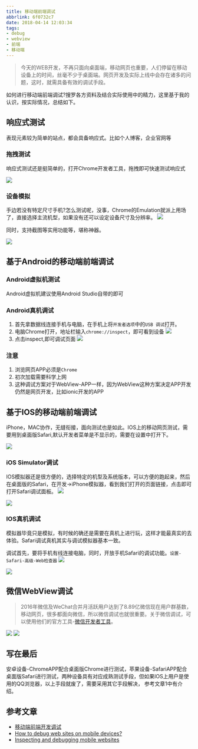 ```yaml
---
title: 移动端前端调试
abbrlink: 6f0732c7
date: 2018-04-14 12:03:34
tags:
- debug
- webview
- 前端
- 移动端
---
```

> 今天的WEB开发，不再只面向桌面端，移动网页也重要，人们停留在移动设备上的时间，丝毫不少于桌面端。网页开发及实际上线中会存在诸多的问题，这时，就需具备有效的调试手段。

如何进行移动端前端调试?搜罗各方资料及结合实际使用中的精力，这里基于我的认识，按实际情况，总结如下。

## 响应式测试
表现元素较为简单的站点，都会具备响应式。比如个人博客，企业官网等

### 拖拽测试
响应式测试还是挺简单的，打开Chrome开发者工具，拖拽即可快速测试响应式

![](http://or0g12e5e.bkt.clouddn.com/blog/2018-04-15-%E5%93%8D%E5%BA%94%E5%BC%8F%E6%B5%8B%E8%AF%95.gif)

### 设备模拟
手边若没有特定尺寸手机?怎么测试呢，没事，Chrome的Emulation就派上用场了，直接选择主流机型，如果没有还可以设定设备尺寸及分辨率。
![](http://or0g12e5e.bkt.clouddn.com/blog/2018-04-15-132447.png) 

同时，支持截图等实用功能等，堪称神器。

![](http://or0g12e5e.bkt.clouddn.com/blog/2018-04-22-134335.png)

## 基于Android的移动端前端调试

### Android虚拟机测试
Android虚拟机建议使用Android Studio自带的即可

### Android真机调试
1. 首先拿数据线连接手机与电脑，在手机上将`开发者选项`中的`USB 调试`打开。
2. 电脑Chrome打开，地址栏输入`chrome://inspect`，即可看到设备
    ![](http://or0g12e5e.bkt.clouddn.com/blog/2018-04-30-080015.png)
3. 点击inspect,即可调试页面
    ![](http://or0g12e5e.bkt.clouddn.com/blog/2018-04-30-080132.png)

### 注意
   1. 浏览网页APP必须是`Chrome`
   2. 初次加载需要科学上网
   3. 这种调试方案对于WebView-APP一样，因为WebView这种方案决定APP开发仍然是网页开发，比如ionic开发的APP

## 基于IOS的移动端前端调试

iPhone，MAC协作，无缝衔接，面向测试也是如此。IOS上的移动网页测试，需要用到桌面版Safari,默认开发者菜单是不显示的，需要在设置中打开下。

![](http://or0g12e5e.bkt.clouddn.com/blog/2018-04-15-134103.png)

### iOS Simulator调试
IOS模拟器还是很方便的，选择特定的机型及系统版本，可以方便的跑起来，然后在桌面版的Safari，在开发->iPhone模拟器，看到我们打开的页面链接，点击即可打开Safari调试面板。
![](http://or0g12e5e.bkt.clouddn.com/blog/2018-04-30-081030.png)

![](http://or0g12e5e.bkt.clouddn.com/blog/2018-04-15-134740.png)

### IOS真机调试

模拟器毕竟只是模拟，有时候的确还是需要在真机上进行玩，这样才能最真实的去体验。Safari调试真机其实与调试模拟器基本一致。

调试首先，要将手机有线连接电脑，同时，开放手机Safari的调试功能。`设置-Safari-高级-Web检查器`
![](http://or0g12e5e.bkt.clouddn.com/2018-06-25-378987AD38B14686626F8EA5F5D09095.png)

![](http://or0g12e5e.bkt.clouddn.com/blog/2018-04-30-080900.png)

## 微信WebView调试
> 2016年微信及WeChat合并月活跃用户达到了8.89亿微信现在用户群基数，移动网页，很多都面向微信，所以微信调试也就很重要。关于微信调试，可以使用他们的官方工具-[微信开发者工具](https://developers.weixin.qq.com/miniprogram/dev/devtools/download.html)。

![](http://or0g12e5e.bkt.clouddn.com/blog/2018-04-15-133415.jpg)
![](http://or0g12e5e.bkt.clouddn.com/blog/2018-04-22-135106.png)

## 写在最后
安卓设备-ChromeAPP配合桌面版Chrome进行测试，苹果设备-SafariAPP配合桌面版Safari进行测试，两种设备具有对应成熟测试手段，但如果IOS上用户是使用的QQ浏览器，以上手段就废了，需要采用其它手段解决，
参考文章1中有介绍。

## 参考文章
+ [移动端前端开发调试](http://yujiangshui.com/multidevice-frontend-debug/#%E4%BD%BF%E7%94%A8-iOS-Simulator-%E8%B0%83%E8%AF%95%E5%BC%80%E5%8F%91)
+ [How to debug web sites on mobile devices?](https://stackoverflow.com/questions/5794984/how-to-debug-web-sites-on-mobile-devices)
+ [Inspecting and debugging mobile websites](https://tidycustoms.net/blog/debugging-website-on-mobile-devices)
